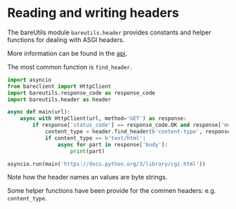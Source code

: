 # Reading and writing headers

The bareUtils module `bareutils.header` provides constants and helper
functions for dealing with ASGI headers.

More information can be found in the [api](/api/bareutils.header/).

The most common function is `find_header`.

```python
import asyncio
from bareclient import HttpClient
import bareutils.response_code as response_code
import bareutils.header as header

async def main(url):
    async with HttpClient(url, method='GET') as response:
        if response['status_code'] == response_code.OK and response['more_body']:
            content_type = header.find_header(b'content-type', response['headers'])
            if content_type == b'text/html':
                async for part in response['body']:
                    print(part)

asyncio.run(main('https://docs.python.org/3/library/cgi.html'))
```

Note how the header names an values are byte strings.

Some helper functions have been provide for the commen headers: e.g. `content_type`.
